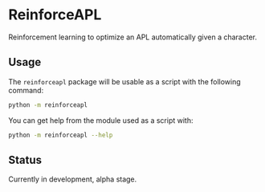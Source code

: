 # ReinforceAPL

Reinforcement learning to optimize an APL automatically given a character.

## Usage

The `reinforceapl` package will be usable as a script with the following
command:

```bash
python -m reinforceapl
```

You can get help from the module used as a script with:

```bash
python -m reinforceapl --help
```

## Status

Currently in development, alpha stage.
